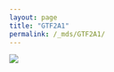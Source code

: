 ```yaml
---
layout: page
title: "GTF2A1"
permalink: /_mds/GTF2A1/
---
```


![](../../algns0/N71_5HSAA047177_aln_report.png?raw=true)
